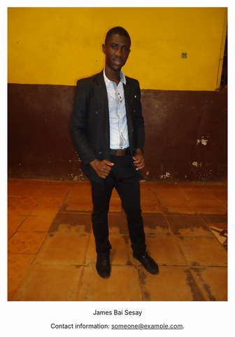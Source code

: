 
<html>
<head>
<title>HOME</title>
</head>
<body>
<img src="GITHUBP.png" alt="">

<style>
footer{
 background-color = light-blue;
  color: black;
  text-align: center;
}
 </style>
 <footer  background-color = light-blue, color = "black">
  <p>James Bai Sesay</p>
  <p>Contact information: <a href="Jamesbaisesay.com">
  someone@example.com</a>.</p>
</footer> 



</body>
</html> 
